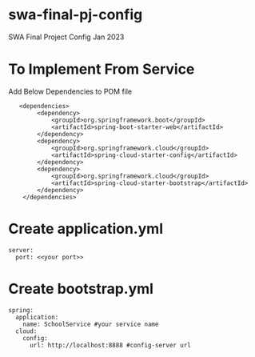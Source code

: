 # swa-final-pj-config
SWA Final Project Config Jan 2023

# To Implement From Service
Add Below Dependencies to POM file
```
   <dependencies>
        <dependency>
            <groupId>org.springframework.boot</groupId>
            <artifactId>spring-boot-starter-web</artifactId>
        </dependency>
        <dependency>
            <groupId>org.springframework.cloud</groupId>
            <artifactId>spring-cloud-starter-config</artifactId>
        </dependency>
        <dependency>
            <groupId>org.springframework.cloud</groupId>
            <artifactId>spring-cloud-starter-bootstrap</artifactId>
        </dependency>
    </dependencies>
 ```  
   
# Create application.yml 
```
server:
  port: <<your port>>
```

# Create bootstrap.yml
```
spring:
  application:
    name: SchoolService #your service name
  cloud:
    config:
      url: http://localhost:8888 #config-server url
```
